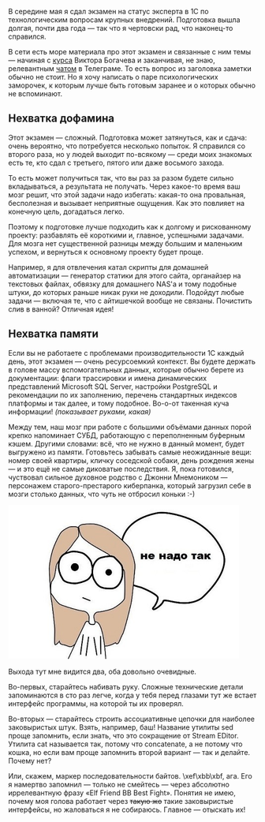 ﻿В середине мая я сдал экзамен на статус эксперта в 1С по технологическим вопросам крупных внедрений. Подготовка вышла долгая, почти два года — так что я чертовски рад, что наконец-то справился.

В сети есть море материала про этот экзамен и связанные с ним темы — начиная с [курса](https://uc1.1c.ru/course/podgotovka-k-1s-ekspertu-po-tehnologicheskim-voprosam-osnovnoj-kurs/) Виктора Богачева и заканчивая, не знаю, релевантным [чатом](https://t.me/OneC_Expert) в Телеграме. То есть вопрос из заголовка заметки обычно не стоит. Но я хочу написать о паре психологических заморочек, к которым лучше быть готовым заранее и о которых обычно не вспоминают.

## Нехватка дофамина

Этот экзамен — сложный. Подготовка может затянуться, как и сдача: очень вероятно, что потребуется несколько попыток. Я справился со второго раза, но у людей выходит по-всякому — среди моих знакомых есть те, кто сдал с третьего, пятого или даже восьмого захода.

То есть может получиться так, что вы раз за разом будете сильно вкладываться, а результата не получать. Через какое-то время ваш мозг решит, что этой задачи надо избегать: какая-то она провальная, бесполезная и вызывает неприятные ощущения. Как это повлияет на конечную цель, догадаться легко.

Поэтому к подготовке лучше подходить как к долгому и рискованному проекту: разбавлять её короткими и, главное, успешными задачами. Для мозга нет существенной разницы между большим и маленьким успехом, и вернуться к основному проекту будет проще.

Например, я для отвлечения катал скрипты для домашней автоматизации — генератор статики для этого сайта, органайзер на текстовых файлах, обвязку для домашнего NAS'а и тому подобные штуки, до которых раньше никак руки не доходили. Подойдут любые задачи — включая те, что с айтишечкой вообще не связаны. Почистить слив в ванной? Отличная идея!

## Нехватка памяти

Если вы не работаете с проблемами производительности 1С каждый день, этот экзамен — очень ресурсоемкий контекст. Вы будете держать в голове массу вспомогательных данных, которые обычно берете из документации: флаги трассировки и имена динамических представлений Microsoft SQL Server, настройки PostgreSQL и рекомендации по их заполнению, перечень стандартных индексов платформы и так далее, и тому подобное. Во-о-от такенная куча информации! *(показывает руками, какая)*

Между тем, наш мозг при работе с большими объёмами данных порой крепко напоминает СУБД, работающую с переполненным буферным кэшем. Другими словами: всё, что не нужно в данный момент, будет выгружено из памяти. Готовьтесь забывать самые неожиданные вещи: номер своей квартиры, кличку соседской собаки, день рождения жены — и это ещё не самые диковатые последствия. Я, пока готовился, чуствовал сильное духовное родство с Джонни Мнемоником — персонажем старого-престарого киберпанка, который загрузил себе в мозги столько данных, что чуть не отбросил коньки :-)

![Не надо так](dont-do-it.jpg)

Выхода тут мне видится два, оба довольно очевидные.

Во-первых, старайтесь набивать руку. Сложные технические детали запоминаются в сто раз легче, когда у тебя перед глазами тут же встает интерфейс программы, на которой ты их проверял.

Во-вторых — старайтесь строить ассоциативные цепочки для наиболее заковыристых штук. Взять, например, баш! Название утилиты sed проще запомнить, если знать, что это сокращение от Stream EDitor. Утилита cat называется так, потому что concatenate, а не потому что кошка, но если вам проще запомнить второй вариант — так и делайте. Почему нет?

Или, скажем, маркер последовательности байтов. \xef\xbb\xbf, ага. Его я намертво запомнил — только не смейтесь — через абсолютно иррелевантную фразу «Elf Friend BB Best Fight». Понятия не имею, почему моя голова работает через <s>такую жо</s> такие заковыристые интерфейсы, но жаловаться я не собираюсь. Главное — отыскать их!

